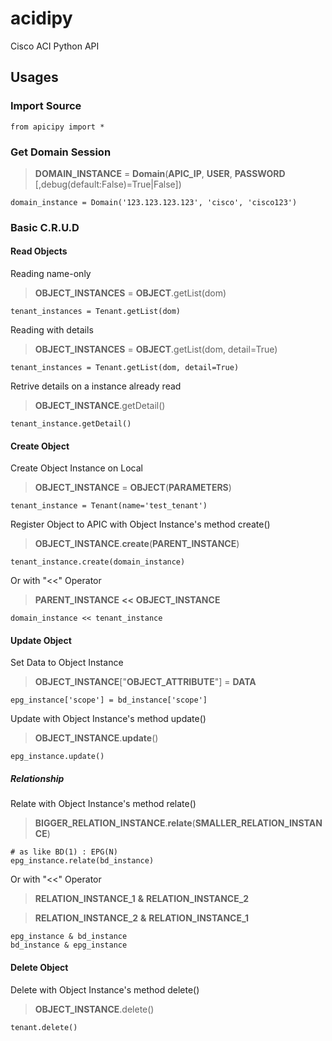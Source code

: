 # acidipy
Cisco ACI Python API

## Usages

### Import Source

	from apicipy import *

### Get Domain Session

> **DOMAIN_INSTANCE** = **Domain**(**APIC_IP**, **USER**, **PASSWORD** [,debug(default:False)=True|False])

	domain_instance = Domain('123.123.123.123', 'cisco', 'cisco123')

### Basic C.R.U.D

#### Read Objects

Reading name-only

> **OBJECT_INSTANCES** = **OBJECT**.getList(dom)

	tenant_instances = Tenant.getList(dom)

Reading with details

> **OBJECT_INSTANCES** = **OBJECT**.getList(dom, detail=True)

	tenant_instances = Tenant.getList(dom, detail=True)

Retrive details on a instance already read

> **OBJECT_INSTANCE**.getDetail()

	tenant_instance.getDetail()

#### Create Object

Create Object Instance on Local

> **OBJECT_INSTANCE** = **OBJECT**(**PARAMETERS**)

	tenant_instance = Tenant(name='test_tenant')

Register Object to APIC with Object Instance's method create()

> **OBJECT_INSTANCE**.**create**(**PARENT_INSTANCE**)

	tenant_instance.create(domain_instance)
	
Or with "<<" Operator

> **PARENT_INSTANCE** **<<** **OBJECT_INSTANCE**

	domain_instance << tenant_instance

#### Update Object

Set Data to Object Instance

> **OBJECT_INSTANCE**["**OBJECT_ATTRIBUTE**"] = **DATA**

	epg_instance['scope'] = bd_instance['scope']

Update with Object Instance's method update()

> **OBJECT_INSTANCE**.**update**()
	
	epg_instance.update()

##### Relationship

Relate with Object Instance's method relate()

> **BIGGER_RELATION_INSTANCE**.**relate**(**SMALLER_RELATION_INSTANCE**)

	# as like BD(1) : EPG(N)
	epg_instance.relate(bd_instance)

Or with "<<" Operator

> **RELATION_INSTANCE_1** **&** **RELATION_INSTANCE_2**

> **RELATION_INSTANCE_2** **&** **RELATION_INSTANCE_1**

	epg_instance & bd_instance
	bd_instance & epg_instance

#### Delete Object

Delete with Object Instance's method delete()

> **OBJECT_INSTANCE**.delete()

	tenant.delete()












